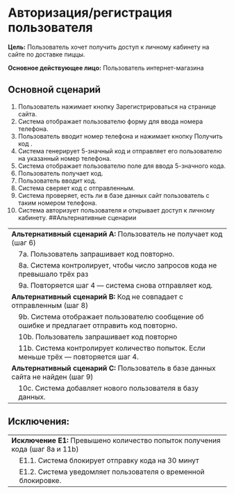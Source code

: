 # Авторизация/регистрация пользователя

**Цель:**
Пользователь хочет получить доступ к личному кабинету на сайте по доставке пиццы.

**Основное действующее лицо:**
Пользователь интернет-магазина

## Основной сценарий
1. Пользователь нажимает кнопку Зарегистрироваться на странице сайта.
2. Система отображает пользователю форму для ввода номера телефона.
3. Пользователь вводит номер телефона и нажимает кнопку Получить код .
4. Система генерирует 5-значный код и отправляет его пользователю на указанный номер телефона.
5. Система отображает пользователю поле для ввода 5-значного кода.
6. Пользователь получает код.
7. Пользователь вводит код.
8. Система сверяет код с отправленным.
9. Система проверяет, есть ли в базе данных сайт пользователь с таким номером телефона.
10. Система авторизует пользователя и открывает доступ к личному кабинету. 
##Альтернативные сценарии
<table>
    <tbody>
        <tr>
            <td colspan=2><b>Альтернативный сценарий A:</b> Пользователь не получает код (шаг 6)</td>
        </tr>
        <tr>
            <td></td>
            <td>7a. Пользователь запрашивает код повторно.</td>
        </tr>
        <tr>
            <td></td>
            <td>8a. Система контролирует, чтобы число запросов кода не превышало трёх раз</td>
        </tr>
        <tr>
            <td></td>
            <td>9a. Повторяется шаг 4 — система снова отправляет код.</td>
        </tr>
        <tr>
             <td colspan=2><b>Альтернативный сценарий B:</b> Код не совпадает с отправленным (шаг 8)</td>
        </tr>
        <tr>
            <td></td>
            <td>9b. Система отображает пользователю сообщение об ошибке и предлагает отправить код повторно.</td>
        </tr>
        <tr>
            <td></td>
            <td>10b. Пользователь запрашивает код повторно</td>
        </tr>
        <tr>
            <td></td>
            <td>11b. Система контролирует количество попыток. Если меньше трёх — повторяется шаг 4.</td>
        </tr>
         <tr>
             <td colspan=2><b>Альтернативный сценарий C:</b> Пользователь в базе данных сайта не найден (шаг 9)</td>
        </tr>
        <tr>
            <td></td>
            <td>10c. Система добавляет нового пользователя в базу данных.</td>
        </tr>
    </tbody>
</table>

## Исключения:
<table>
    <tbody>
        <tr>
            <td colspan=2><b>Исключение E1:</b> Превышено количество попыток получения кода (шаг 8a и 11b)</td>
        </tr>
        <tr>
            <td></td>
            <td>E1.1. Система блокирует отправку кода на 30 минут</td>
        </tr>
        <tr>
            <td></td>
            <td>E1.2. Система уведомляет пользователя о временной блокировке.</td>
        </tr>
    </tbody>
</table>